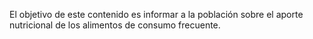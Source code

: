 El objetivo de este contenido es informar a la población sobre el aporte nutricional de los alimentos de consumo frecuente.
